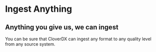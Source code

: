# Ingest Anything
## Anything you give us, we can ingest

You can be sure that CloverDX can ingest any format to any quality level from any source system.
